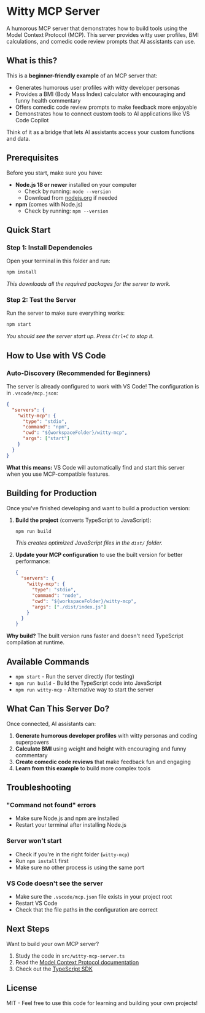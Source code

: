 # Witty MCP Server

A humorous MCP server that demonstrates how to build tools using the Model Context Protocol (MCP). This server provides witty user profiles, BMI calculations, and comedic code review prompts that AI assistants can use.

## What is this?

This is a **beginner-friendly example** of an MCP server that:
- Generates humorous user profiles with witty developer personas
- Provides a BMI (Body Mass Index) calculator with encouraging and funny health commentary
- Offers comedic code review prompts to make feedback more enjoyable
- Demonstrates how to connect custom tools to AI applications like VS Code Copilot

Think of it as a bridge that lets AI assistants access your custom functions and data.

## Prerequisites

Before you start, make sure you have:
- **Node.js 18 or newer** installed on your computer
  - Check by running: `node --version`
  - Download from [nodejs.org](https://nodejs.org/) if needed
- **npm** (comes with Node.js)
  - Check by running: `npm --version`

## Quick Start

### Step 1: Install Dependencies
Open your terminal in this folder and run:
```bash
npm install
```
*This downloads all the required packages for the server to work.*

### Step 2: Test the Server
Run the server to make sure everything works:
```bash
npm start
```
*You should see the server start up. Press `Ctrl+C` to stop it.*

## How to Use with VS Code

### Auto-Discovery (Recommended for Beginners)
The server is already configured to work with VS Code! The configuration is in `.vscode/mcp.json`:

```json
{
  "servers": {
    "witty-mcp": {
      "type": "stdio",
      "command": "npm",
      "cwd": "${workspaceFolder}/witty-mcp",
      "args": ["start"]
    }
  }
}
```

**What this means:** VS Code will automatically find and start this server when you use MCP-compatible features.

## Building for Production

Once you've finished developing and want to build a production version:

1. **Build the project** (converts TypeScript to JavaScript):
   ```bash
   npm run build
   ```
   *This creates optimized JavaScript files in the `dist/` folder.*

2. **Update your MCP configuration** to use the built version for better performance:
   ```json
   {
     "servers": {
       "witty-mcp": {
         "type": "stdio",
         "command": "node",
         "cwd": "${workspaceFolder}/witty-mcp",
         "args": ["./dist/index.js"]
       }
     }
   }
   ```

**Why build?** The built version runs faster and doesn't need TypeScript compilation at runtime.

## Available Commands

- `npm start` - Run the server directly (for testing)
- `npm run build` - Build the TypeScript code into JavaScript
- `npm run witty-mcp` - Alternative way to start the server

## What Can This Server Do?

Once connected, AI assistants can:
1. **Generate humorous developer profiles** with witty personas and coding superpowers
2. **Calculate BMI** using weight and height with encouraging and funny commentary
3. **Create comedic code reviews** that make feedback fun and engaging
4. **Learn from this example** to build more complex tools

## Troubleshooting

### "Command not found" errors
- Make sure Node.js and npm are installed
- Restart your terminal after installing Node.js

### Server won't start
- Check if you're in the right folder (`witty-mcp`)
- Run `npm install` first
- Make sure no other process is using the same port

### VS Code doesn't see the server
- Make sure the `.vscode/mcp.json` file exists in your project root
- Restart VS Code
- Check that the file paths in the configuration are correct

## Next Steps

Want to build your own MCP server? 
1. Study the code in `src/witty-mcp-server.ts`
2. Read the [Model Context Protocol documentation](https://modelcontextprotocol.io/)
3. Check out the [TypeScript SDK](https://github.com/modelcontextprotocol/typescript-sdk)

## License

MIT - Feel free to use this code for learning and building your own projects!
